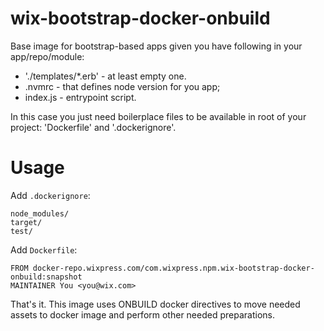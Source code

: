 # wix-bootstrap-docker-onbuild

Base image for bootstrap-based apps given you have following in your app/repo/module:
 - './templates/*.erb' - at least empty one.
 - .nvmrc - that defines node version for you app;
 - index.js - entrypoint script.

In this case you just need boilerplace files to be available in root of your project: 'Dockerfile' and '.dockerignore'.

# Usage

Add `.dockerignore`:

```
node_modules/
target/
test/
```

Add `Dockerfile`:

```
FROM docker-repo.wixpress.com/com.wixpress.npm.wix-bootstrap-docker-onbuild:snapshot
MAINTAINER You <you@wix.com>
```

That's it. This image uses ONBUILD docker directives to move needed assets to docker image and perform other needed preparations.
